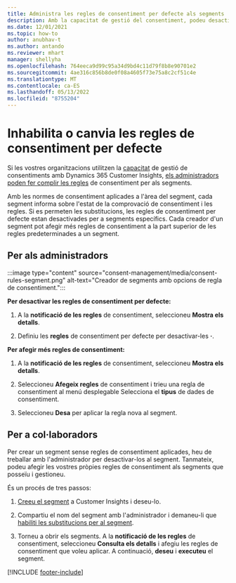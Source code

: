 ```yaml
---
title: Administra les regles de consentiment per defecte als segments
description: Amb la capacitat de gestió del consentiment, podeu desactivar o canviar les regles de consentiment per defecte si les substitucions estan habilitades.
ms.date: 12/01/2021
ms.topic: how-to
author: anubhav-t
ms.author: antando
ms.reviewer: mhart
manager: shellyha
ms.openlocfilehash: 764eeca9d99c95a34d9bd4c11d79f8b8e90701e2
ms.sourcegitcommit: 4ae316c856b8de0f08a4605f73e75a8c2cf51c4e
ms.translationtype: MT
ms.contentlocale: ca-ES
ms.lasthandoff: 05/13/2022
ms.locfileid: "8755204"
---
```

# <a name="disable-or-change-default-consent-rules"></a>Inhabilita o canvia les regles de consentiment per defecte

Si les vostres organitzacions utilitzen la [capacitat](consent-management/overview.md) de gestió de consentiments amb Dynamics 365 Customer Insights, [els administradors poden fer complir les regles](activate-consent.md) de consentiment per als segments. 

Amb les normes de consentiment aplicades a l'àrea del segment, cada segment informa sobre l'estat de la comprovació de consentiment i les regles. Si es permeten les substitucions, les regles de consentiment per defecte estan desactivades per a segments específics. Cada creador d'un segment pot afegir més regles de consentiment a la part superior de les regles predeterminades a un segment. 

## <a name="for-administrators"></a>Per als administradors

:::image type="content" source="consent-management/media/consent-rules-segment.png" alt-text="Creador de segments amb opcions de regla de consentiment.":::

**Per desactivar les regles de consentiment per defecte:**

1. A la **notificació de les regles** de consentiment, seleccioneu **Mostra els detalls**. 

1. Definiu les **regles** de consentiment per defecte per desactivar-les **·**.

**Per afegir més regles de consentiment:**

1. A la **notificació de les regles** de consentiment, seleccioneu **Mostra els detalls**. 

1. Seleccioneu **Afegeix regles** de consentiment i trieu una regla de consentiment al menú desplegable Selecciona el **tipus** de dades de consentiment.

1. Seleccioneu **Desa** per aplicar la regla nova al segment.

## <a name="for-contributors"></a>Per a col·laboradors

Per crear un segment sense regles de consentiment aplicades, heu de treballar amb l'administrador per desactivar-los al segment. Tanmateix, podeu afegir les vostres pròpies regles de consentiment als segments que posseïu i gestioneu.

És un procés de tres passos: 
1. [Creeu el segment](segments.md) a Customer Insights i deseu-lo. 

1. Compartiu el nom del segment amb l'administrador i demaneu-li que [habiliti les substitucions per al segment](activate-consent.md). 

1. Torneu a obrir els segments. A la **notificació de les regles** de consentiment, seleccioneu **Consulta els detalls** i afegiu les regles de consentiment que voleu aplicar. A continuació, **deseu** i **executeu** el segment.



[!INCLUDE [footer-include](includes/footer-banner.md)] 
